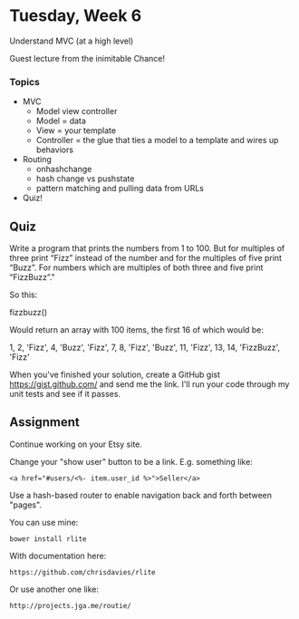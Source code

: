 # Tuesday, Week 6

Understand MVC (at a high level)

Guest lecture from the inimitable Chance!

### Topics

- MVC
  - Model view controller
  - Model = data
  - View = your template
  - Controller = the glue that ties a model to a template and wires up behaviors
- Routing
  - onhashchange
  - hash change vs pushstate
  - pattern matching and pulling data from URLs
- Quiz!

## Quiz

Write a program that prints the numbers from 1 to 100.
But for multiples of three print “Fizz” instead of the
number and for the multiples of five print “Buzz”.
For numbers which are multiples of both three and
five print “FizzBuzz”."

So this:

fizzbuzz()

Would return an array with 100 items, the first 16 of
which would be:

  1,
  2,
  'Fizz',
  4,
  'Buzz',
  'Fizz',
  7,
  8,
  'Fizz',
  'Buzz',
  11,
  'Fizz',
  13,
  14,
  'FizzBuzz',
  'Fizz'

When you've finished your solution, create a GitHub gist
  https://gist.github.com/ and send me the link. I'll run your code through
  my unit tests and see if it passes.

## Assignment

Continue working on your Etsy site.

Change your "show user" button to be a link. E.g. something like:

    <a href="#users/<%- item.user_id %>">Seller</a>

Use a hash-based router to enable navigation back and forth between
"pages".

You can use mine:

    bower install rlite

With documentation here:

    https://github.com/chrisdavies/rlite

Or use another one like:

    http://projects.jga.me/routie/
